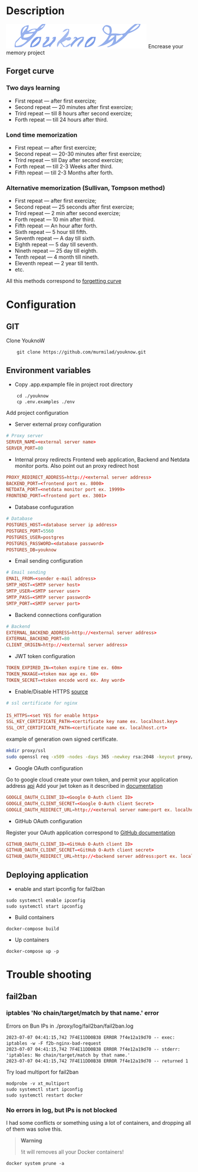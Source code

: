 # Description

![YouknoW](https://github.com/murmilad/youknow/blob/main/front/library/public/images/logo_small.svg "") Encrease your memory project

## Forget curve


### Two days learning
* First repeat — after first exercize;
* Second repeat — 20 minutes after first exercize;
* Trird repeat — till 8 hours after second exercize;
* Forth repeat — till 24 hours after third.
### Lond time memorization
* First repeat — after first exercize;
* Second repeat — 20-30 minutes after first exercize;
* Trird repeat — till Day  after second exercize;
* Forth repeat — till 2-3 Weeks after third.
* Fifth repeat — till 2-3 Months after forth.
### Alternative  memorization (Sullivan, Tompson method)
* First repeat — after first exercize;
* Second repeat — 25 seconds after first exercize;
* Trird repeat — 2 min after second exercize;
* Forth repeat — 10 min after third.
* Fifth repeat — An hour after forth.
* Sixth repeat — 5 hour till fifth.
* Seventh repeat — A day till sixth.
* Eighth repeat — 5 day till seventh.
* Nineth repeat — 25 day till eighth.
* Tenth repeat — 4 month till nineth.
* Eleventh repeat — 2 year till tenth.
* etc.

All this methods correspond to [forgetting curve](https://en.wikipedia.org/wiki/Forgetting_curve)

# Configuration

## GIT
Clone YouknoW
```shell
    git clone https://github.com/murmilad/youknow.git
```
## Environment variables
* Copy .app.expample file in project root directory
```shell
    cd ./youknow
    cp .env.examples ./env
```


Add project configuration

* Server external proxy configuration

```conf
# Proxy server
SERVER_NAME=<external server name>
SERVER_PORT=80
```

* Internal proxy redirects
Frontend web application, Backend and Netdata monitor ports.
Also point out an proxy redirect host
```conf
PROXY_REDIRECT_ADDRESS=http://<external server address>
BACKEND_PORT=<frontend port ex. 8000>
NETDATA_PORT=<netdata monitor port ex. 19999>
FRONTEND_PORT=<frontend port ex. 3001>
```

* Database confuguration

```conf
# Database
POSTGRES_HOST=<database server ip address>
POSTGRES_PORT=5560
POSTGRES_USER=postgres
POSTGRES_PASSWORD=<database password>
POSTGRES_DB=youknow
```

* Email sending configuration

```conf
# Email sending
EMAIL_FROM=<sender e-mail address>
SMTP_HOST=<SMTP server host>
SMTP_USER=<SMTP server user>
SMTP_PASS=<SMTP server password>
SMTP_PORT=<SMTP server port>
```

* Backend connections configuration

```conf
# Backend
EXTERNAL_BACKEND_ADDRESS=http://<external server address>
EXTERNAL_BACKEND_PORT=80
CLIENT_ORIGIN=http://<external server address>
```


* JWT token configuration
```conf
TOKEN_EXPIRED_IN=<token expire time ex. 60m>
TOKEN_MAXAGE=<token max age ex. 60>
TOKEN_SECRET=<token encode word ex. Any word>
```

* Enable/Disable HTTPS
[source](https://www.howtogeek.com/devops/how-to-create-and-use-self-signed-ssl-on-nginx/)

```conf
# ssl certificate for nginx

IS_HTTPS=<set YES for enable https> 
SSL_KEY_CERTIFICATE_PATH=<certificate key name ex. localhost.key>
SSL_CRT_CERTIFICATE_PATH=<certificate name ex. localhost.crt>

```

example of generation own signed certificate. 
```bash
mkdir proxy/ssl
sudo openssl req -x509 -nodes -days 365 -newkey rsa:2048 -keyout proxy/ssl/localhost.key -out proxy/ssl/localhost.crt
```

* Google OAuth configuration

Go to google cloud create your own token, and permit your application address [api](https://console.cloud.google.com/apis/)
Add your jwt token as it described in [documentation](https://blog.logrocket.com/guide-adding-google-login-react-app/#acquiring-google-client-id-project)

```conf
GOOGLE_OAUTH_CLIENT_ID=<Google O-Auth client ID>
GOOGLE_OAUTH_CLIENT_SECRET=<Google O-Auth client Secret>
GOOGLE_OAUTH_REDIRECT_URL=http://<external server name:port ex. localhost:8000>/api/sessions/oauth/google
```

* GitHub OAuth configuration

Register your OAuth application correspond to [GitHub documentation](https://docs.github.com/en/apps/oauth-apps/building-oauth-apps/authorizing-oauth-apps#web-application-flow)

```conf
GITHUB_OAUTH_CLIENT_ID=<GitHub O-Auth client ID>
GITHUB_OAUTH_CLIENT_SECRET=<GitHub O-Auth client secret>
GITHUB_OAUTH_REDIRECT_URL=http://<backend server address:port ex. localhost:8000>/api/sessions/oauth/github
```

## Deploying application
* enable and start ipconfig for fail2ban
```shell
sudo systemctl enable ipconfig
sudo systemctl start ipconfig
```
* Build containers
```shell
docker-compose build
```
* Up containers
```shell
docker-compose up -p
```

# Trouble shooting
## fail2ban
### iptables 'No chain/target/match by that name.' error
Errors on Bun IPs in ./proxy/log/fail2ban/fail2ban.log
```log
2023-07-07 04:41:15,742 7F4E11DD0B38 ERROR 7f4e12a19d70 -- exec: iptables -w -F f2b-nginx-bad-request
2023-07-07 04:41:15,742 7F4E11DD0B38 ERROR 7f4e12a19d70 -- stderr: 'iptables: No chain/target/match by that name.'
2023-07-07 04:41:15,742 7F4E11DD0B38 ERROR 7f4e12a19d70 -- returned 1
```
Try load multiport for fail2ban
```shell
modprobe -v xt_multiport
sudo systemctl start ipconfig
sudo systemctl restart docker
```
### No errors in log, but IPs is not blocked
I had some conflicts  or something using a lot of containers, and dropping all of them was solve this.
> **Warning**
> 
> !it will removes all your Docker containers!
```shell
docker system prune -a
```
